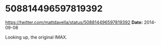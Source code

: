 # 508814496597819392
https://twitter.com/mattdavella/status/508814496597819392
**Date:** 2014-09-08

Looking up, the original IMAX.
